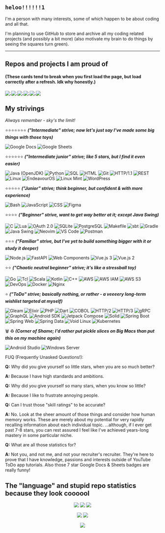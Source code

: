 ## `heloo!!!!!!1`

I'm a person with many interests, some of which happen to be about coding and all that.

I'm planning to use GitHub to store and archive all my coding related projects (and possibly a bit more) (also motivate my brain to do things by seeing the squares turn green).

-----

## Repos and projects I am proud of

#### (These cards tend to break when you first load the page, but load correctly after a refresh. Idk why honestly.)

<a href="https://github.com/PerfectMach1ne/three-phase-calendar">
 <img align="center" src="https://github-readme-stats-62bz0xsm9-perfectmach1ne.vercel.app/api/pin/?username=PerfectMach1ne&repo=three-phase-calendar&theme=maroongold" />
</a>
<a href="https://github.com/PerfectMach1ne/psiNotes-DocYoinker">
 <img align="center" src="https://github-readme-stats-62bz0xsm9-perfectmach1ne.vercel.app/api/pin/?username=PerfectMach1ne&repo=psiNotes-DocYoinker&theme=maroongold" />
</a>
<a href="https://github.com/PerfectMach1ne/starr-and-eden.neocities.org">
 <img align="center" src="https://github-readme-stats-62bz0xsm9-perfectmach1ne.vercel.app/api/pin/?username=PerfectMach1ne&repo=starr-and-eden.neocities.org&theme=maroongold" />
</a>
<a href="https://github.com/PerfectMach1ne/Jaccal">
 <img align="center" src="https://github-readme-stats-62bz0xsm9-perfectmach1ne.vercel.app/api/pin/?username=PerfectMach1ne&repo=Jaccal&theme=aura" />
</a>
<a href="https://github.com/PerfectMach1ne/uni-UI-UX-design">
 <img align="center" src="https://github-readme-stats-62bz0xsm9-perfectmach1ne.vercel.app/api/pin/?username=PerfectMach1ne&repo=uni-UI-UX-design&theme=aura" />
</a>
<a href="https://github.com/PerfectMach1ne/course-fastapi">
 <img align="center" src="https://github-readme-stats-62bz0xsm9-perfectmach1ne.vercel.app/api/pin/?username=PerfectMach1ne&repo=course-fastapi&theme=outrun" />
</a>

## My strivings

*Always remember - sky's the limit!*

⭐⭐⭐⭐⭐⭐⭐ ***("Intermediate" strive; now let's just say I've made some big things with those toys)***

![Google Docs](https://img.shields.io/badge/Google%20Docs-%234285F4.svg?style=flat-square&logo=googledocs&logoColor=white)
![Google Sheets](https://img.shields.io/badge/Google%20Sheets-%2300DC82.svg?style=flat-square&logo=googlesheets&logoColor=white)

⭐⭐⭐⭐⭐⭐ ***("Intermediate junior" strive; like 5 stars, but I find it even easier)***

![Java (OpenJDK)](https://img.shields.io/badge/Java-%23b07219.svg?style=flat-square&logo=openjdk&logoColor=white)
![Python](https://img.shields.io/badge/Python-%233776AB.svg?style=flat-square&logo=python&logoColor=white)
![SQL](https://img.shields.io/badge/SQL-%2300758F.svg?style=flat-square)
![HTML](https://img.shields.io/badge/HTML5-%23E34F26.svg?style=flat-square&logo=html5&logoColor=white)
![Git](https://img.shields.io/badge/Git-%23F05033.svg?style=flat-square&logo=git&logoColor=white)
![HTTP/1.1](https://img.shields.io/badge/HTTP%2F1.1-%23000000.svg?style=flat-square)
![REST](https://img.shields.io/badge/REST-%23009688.svg?style=flat-square)
![Linux](https://img.shields.io/badge/Linux-%23FCC624.svg?style=flat-square&logo=linux&logoColor=black)
![EndeavourOS](https://img.shields.io/badge/EndeavourOS-%235C6AC4.svg?style=flat-square&logo=archlinux&logoColor=white)
![Linux Mint](https://img.shields.io/badge/Linux%20Mint-%2300875C.svg?style=flat-square&logo=linuxmint&logoColor=white)
![WordPress](https://img.shields.io/badge/WordPress-%23117AC9.svg?style=flat-square&logo=wordpress&logoColor=white)

⭐⭐⭐⭐⭐ ***("Junior" strive; think beginner, but confident & with more experience)***

![Bash](https://img.shields.io/badge/Bash-%234EAA25.svg?style=flat-square&logo=gnubash&logoColor=white)
![JavaScript](https://img.shields.io/badge/JavaScript-%23F7DF1E.svg?style=flat-square&logo=javascript&logoColor=black)
![CSS](https://img.shields.io/badge/CSS3-%231572B6.svg?style=flat-square&logo=css3&logoColor=white)
![Figma](https://img.shields.io/badge/Figma-%23F24E1E.svg?style=flat-square&logo=figma&logoColor=white)

⭐⭐⭐⭐ ***("Beginner" strive, want to get way better at it; except Java Swing)***

![C](https://img.shields.io/badge/C-%2300599C.svg?style=flat-square&logo=c&logoColor=white)
![Lua](https://img.shields.io/badge/Lua-%232C2D72.svg?style=flat-square&logo=lua&logoColor=white)
![OAuth 2.0](https://img.shields.io/badge/OAuth%202.0-%233F51B5.svg?style=flat-square)
![SQLite](https://img.shields.io/badge/SQLite-%23003B57.svg?style=flat-square&logo=sqlite&logoColor=white)
![PostgreSQL](https://img.shields.io/badge/PostgreSQL-%23336791.svg?style=flat-square&logo=postgresql&logoColor=white)
![Makefile](https://img.shields.io/badge/Makefile-%2342785B.svg?style=flat-square)
![sbt](https://img.shields.io/badge/sbt-%23BF4040.svg?style=flat-square&logo=sbt&logoColor=white)
![Gradle](https://img.shields.io/badge/Gradle-%2302303A.svg?style=flat-square&logo=gradle&logoColor=white)
![Java Swing](https://img.shields.io/badge/Java%20Swing-%23b07219.svg?style=flat-square)
![Neovim](https://img.shields.io/badge/Neovim-%2357A143.svg?style=flat-square&logo=neovim&logoColor=white)
![VS Code](https://img.shields.io/badge/VS%20Code-%23007ACC.svg?style=flat-square&logo=visualstudiocode&logoColor=white)
![Postman](https://img.shields.io/badge/Postman-%23FF6C37.svg?style=flat-square&logo=postman&logoColor=white)

⭐⭐⭐ ***("Familiar" strive, but I've yet to build something bigger with it or study it deeper)***

![Node.js](https://img.shields.io/badge/Node.js-%23339933.svg?style=flat-square&logo=nodedotjs&logoColor=white)
![FastAPI](https://img.shields.io/badge/FastAPI-%2300C7B7.svg?style=flat-square&logo=fastapi&logoColor=white)
![Web Components](https://img.shields.io/badge/Web%20Components-%2329ABE2.svg?style=flat-square)
![Vue.js 3](https://img.shields.io/badge/Vue.js%203-%234FC08D.svg?style=flat-square&logo=vuedotjs&logoColor=white)
![Vue.js 2](https://img.shields.io/badge/Vue.js%202-%234FC08D.svg?style=flat-square&logo=vuedotjs&logoColor=white)

⭐⭐ ***("Chaotic neutral beginner" strive; it's like a stressball toy)***

![Go](https://img.shields.io/badge/Go-%2300ADD8.svg?style=flat-square&logo=go&logoColor=white)
![Tcl](https://img.shields.io/badge/Tcl-%2370280F.svg?style=flat-square)
![Scala](https://img.shields.io/badge/Scala-%23DC322F.svg?style=flat-square&logo=scala&logoColor=white)
![Kotlin](https://img.shields.io/badge/Kotlin-%237F52FF.svg?style=flat-square&logo=kotlin&logoColor=white)
![C++](https://img.shields.io/badge/C++-%2300599C.svg?style=flat-square&logo=c%2B%2B&logoColor=white)
![AWS](https://img.shields.io/badge/AWS-%23FF9900.svg?style=flat-square&logo=amazonwebservices&logoColor=white)
![AWS IAM](https://img.shields.io/badge/AWS%20IAM-%23FF9900.svg?style=flat-square&logo=amazoniam&logoColor=white)
![AWS S3](https://img.shields.io/badge/AWS%20S3-%23FF9900.svg?style=flat-square&logo=amazons3&logoColor=white)
![DevOps](https://img.shields.io/badge/DevOps-%23F05033.svg?style=flat-square)
![Docker](https://img.shields.io/badge/Docker-%232496ED.svg?style=flat-square&logo=docker&logoColor=white)
![Nginx](https://img.shields.io/badge/Nginx-%23009639.svg?style=flat-square&logo=nginx&logoColor=white)

⭐ ***("ToDo" strive; basically nothing, or rather - a veeeery long-term wishlist targeted at myself)***

![Gleam](https://img.shields.io/badge/Gleam-%23FFB3E7.svg?style=flat-square&logo=gleam&logoColor=white)
![Elixir](https://img.shields.io/badge/Elixir-%234A3F78.svg?style=flat-square&logo=elixir&logoColor=white)
![PHP](https://img.shields.io/badge/PHP-%23777BB4.svg?style=flat-square&logo=php&logoColor=white)
![Dart](https://img.shields.io/badge/Dart-%230175C2.svg?style=flat-square&logo=dart&logoColor=white)
![COBOL](https://img.shields.io/badge/COBOL-%23005CA5.svg?style=flat-square)
![HTTP/2](https://img.shields.io/badge/HTTP%2F2-%230056D0.svg?style=flat-square)
![HTTP/3](https://img.shields.io/badge/HTTP%2F3-%232F93E0.svg?style=flat-square)
![gRPC](https://img.shields.io/badge/gRPC-%23008080.svg?style=flat-square&logo=grpc&logoColor=white)
![GraphQL](https://img.shields.io/badge/GraphQL-%23E10098.svg?style=flat-square&logo=graphql&logoColor=white)
![Android SDK](https://img.shields.io/badge/Android%20SDK-%233DDC84.svg?style=flat-square&logo=android&logoColor=white)
![Jetpack Compose](https://img.shields.io/badge/Jetpack%20Compose-%234285F4.svg?style=flat-square&logo=jetpackcompose&logoColor=white)
![Solid](https://img.shields.io/badge/Solid-%232C4F7C.svg?style=flat-square&logo=solid&logoColor=white)
![Spring Boot](https://img.shields.io/badge/Spring%20Boot-%236DB33F.svg?style=flat-square&logo=springboot&logoColor=white)
![Spring Web](https://img.shields.io/badge/Spring%20Web-%236DB33F.svg?style=flat-square&logo=spring&logoColor=white)
![Spring Data](https://img.shields.io/badge/Spring%20Data-%236DB33F.svg?style=flat-square&logo=spring&logoColor=white)
![Void Linux](https://img.shields.io/badge/Void%20Linux-%2300BFAE.svg?style=flat-square&logo=void-linux&logoColor=white)
![Kubernetes](https://img.shields.io/badge/Kubernetes-%23326CE5.svg?style=flat-square&logo=kubernetes&logoColor=white)

🗑️ ♻️ ***(Corner of Shame; I'd rather put pickle slices on Big Macs than put this on my machine again)***

![Android Studio](https://img.shields.io/badge/Android%20Studio-%233DDC84.svg?style=flat-square&logo=androidstudio&logoColor=white)
![Windows Server](https://img.shields.io/badge/Windows%20Server-%230078D6.svg?style=flat-square&logo=windows&logoColor=white)

FUQ (Frequently Unasked Questions!):

**Q:** Why did you give yourself so little stars, when you are so much better?

**A:** Because I have high standards and ambitions.

**Q:** Why did you give yourself so many stars, when you know so little?

**A:** Because I like to frustrate annoying people.

**Q:** Can I trust those "skill ratings" to be accurate?

**A:** No. Look at the sheer amount of those things and consider how human memory works. These are merely about my potential for very rapidly recalling information about each individual topic. ...although, if I ever get past 7-8 stars, you can rest assured I feel like I've achieved years-long mastery in some particular niche.

**Q:** What are all those statistics for?

**A:** Not you, and not me, and not your recruiter's recruiter. They're here to prove that I have knowledge, passions and interests outside of YouTube ToDo app tutorials. Also those 7 star Google Docs & Sheets badges are really funny!

## The "language" and stupid repo statistics because they look coooool

<div align="center">
<img src="https://github-readme-stats-f9jowu2ic-perfectmach1ne.vercel.app/api/top-langs/?username=PerfectMach1ne&layout=compact&theme=gradient&bg_color=90,AA8ED6,5EAEEC&text_color=FFFFFF&title_color=FFFFFF&langs_count=20&hide=jupyter%20notebook,tsql,mako">
<img src="https://github-readme-stats-f9jowu2ic-perfectmach1ne.vercel.app/api/top-langs/?username=PerfectMach1ne&layout=compact&theme=gradient&bg_color=90,AA8ED6,5EAEEC&text_color=FFFFFF&title_color=FFFFFF&langs_count=10&hide=jupyter%20notebook,tsql,mako">
<img src="http://github-profile-summary-cards.vercel.app/api/cards/productive-time?username=PerfectMach1ne&theme=tokyonight&utcOffset=1">
</div>

<p align="center">
  <img src="http://github-profile-summary-cards.vercel.app/api/cards/repos-per-language?username=PerfectMach1ne&theme=github_dark">
  <img src="http://github-profile-summary-cards.vercel.app/api/cards/most-commit-language?username=PerfectMach1ne&theme=github_dark">
</p>
<p align="center">
  <img src="http://github-profile-summary-cards.vercel.app/api/cards/profile-details?username=PerfectMach1ne&theme=tokyonight">
</p>

